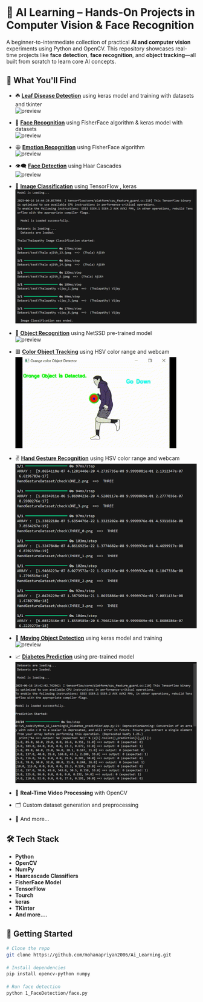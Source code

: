 # 🤖 AI Learning – Hands-On Projects in Computer Vision & Face Recognition

A beginner-to-intermediate collection of practical **AI and computer vision** experiments using Python and OpenCV. This repository showcases real-time projects like **face detection**, **face recognition**, and **object tracking**—all built from scratch to learn core AI concepts.

## 🧠 What You'll Find
- ☘️ [**Leaf Disease Detection**](_10_Leaf_Disease_Detection) using keras model and training with datasets and tkinter<br>
![preview](_10_Leaf_Disease_Detection/preview/preview.gif)<br>

- 🧍 [**Face Recognition**](4_Face_Recognition) using FisherFace algorithm & keras model with datasets <br>
![preview](4_Face_Recognition/preview/preview.gif)<br>

- 😀 [**Emotion Recognition**](5_Emotion_Recognition) using FisherFace algorithm <br>
![preview](5_Emotion_Recognition/preview/preview.gif)<br>
  
- 👁️‍🗨️ [**Face Detection**](1_FaceDetection) using Haar Cascades<br>
![preview](1_FaceDetection/preview/preview.gif)<br>

- 🧑 [**Image Classification**](8_Image_classification) using TensorFlow , keras<br>
![preview](8_Image_classification/preview/preview.png)<br>

- 🚗 [**Object Recognition**](7_Object_Recognition) using NetSSD pre-trained model<br>
![preview](7_Object_Recognition/preview/preview.gif)<br>

- 🟥 [**Color Object Tracking**](3_ObjectDetection_color) using HSV color range and webcam<br>
![preview](3_ObjectDetection_color/preview/preview.gif)<br>

- ✌ [**Hand Gesture Recognition**](9_Hand_Gesture_recognition) using HSV color range and webcam<br>
![preview](9_Hand_Gesture_recognition/preview/preview.png)<br>

- 📱 [**Moving Object Detection**](2_Moving_Object_detection) using keras model and training<br>
![preview](2_Moving_Object_detection/preview/preview.gif)<br>

- 📈 [**Diabetes Prediction**](6_Diabetes_prediction) using pre-trained model<br>
![preview](6_Diabetes_prediction/preview/preview.png)<br>

- 🎥 **Real-Time Video Processing** with OpenCV
- 🗂️ Custom dataset generation and preprocessing
- 📃 And more...

## 🛠️ Tech Stack
- **Python**
- **OpenCV**
- **NumPy**
- **Haarcascade Classifiers**
- **FisherFace Model**
- **TensorFlow**
- **Tourch**
- **keras**
- **TKinter**
- **And more....**

## 🚀 Getting Started
```bash
# Clone the repo
git clone https://github.com/mohanapriyan2006/Ai_Learning.git

# Install dependencies
pip install opencv-python numpy

# Run face detection
python 1_FaceDetection/face.py
